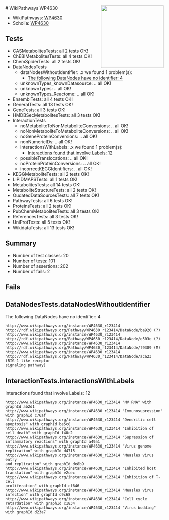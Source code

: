 <img style="float: right; width: 200px" src="https://upload.wikimedia.org/wikipedia/commons/thumb/8/83/Wplogo_with_text_500.png/640px-Wplogo_with_text_500.png" />
# WikiPathways WP4630

* WikiPathways: [WP4630](https://new.wikipathways.org/pathways/WP4630)
* Scholia: [WP4630](https://scholia.toolforge.org/wikipathways/WP4630)
## Tests
* CASMetabolitesTests: all 2 tests OK!
* ChEBIMetabolitesTests: all 4 tests OK!
* ChemSpiderTests: all 2 tests OK!
* DataNodesTests
    * dataNodesWithoutIdentifier: .x we found 1 problem(s):
        * [The following DataNodes have no identifier: 4](#d2d32fa3)
    * unknownTypes_knownDatasource: .. all OK!
    * unknownTypes: .. all OK!
    * unknownTypes_Reactome: .. all OK!
* EnsemblTests: all 4 tests OK!
* GeneralTests: all 13 tests OK!
* GeneTests: all 3 tests OK!
* HMDBSecMetabolitesTests: all 3 tests OK!
* InteractionTests
    * noMetaboliteToNonMetaboliteConversions: .. all OK!
    * noNonMetaboliteToMetaboliteConversions: .. all OK!
    * noGeneProteinConversions: .. all OK!
    * nonNumericIDs: .. all OK!
    * interactionsWithLabels: .x we found 1 problem(s):
        * [Interactions found that involve Labels: 12](#fe97a8ba)
    * possibleTranslocations: .. all OK!
    * noProteinProteinConversions: .. all OK!
    * incorrectKEGGIdentifiers: .. all OK!
* KEGGMetaboliteTests: all 2 tests OK!
* LIPIDMAPSTests: all 1 tests OK!
* MetabolitesTests: all 14 tests OK!
* MetaboliteStructureTests: all 2 tests OK!
* OudatedDataSourcesTests: all 7 tests OK!
* PathwayTests: all 6 tests OK!
* ProteinsTests: all 2 tests OK!
* PubChemMetabolitesTests: all 3 tests OK!
* ReferencesTests: all 3 tests OK!
* UniProtTests: all 5 tests OK!
* WikidataTests: all 13 tests OK!


## Summary

* Number of test classes: 20
* Number of tests: 101
* Number of assertions: 202
* Number of fails: 2

## Fails

<a name="d2d32fa3" />

## DataNodesTests.dataNodesWithoutIdentifier

The following DataNodes have no identifier: 4
```
http://www.wikipathways.org/instance/WP4630_r123414 http://rdf.wikipathways.org/Pathway/WP4630_r123414/DataNode/ba920 (?)
http://www.wikipathways.org/instance/WP4630_r123414 http://rdf.wikipathways.org/Pathway/WP4630_r123414/DataNode/e503e (?)
http://www.wikipathways.org/instance/WP4630_r123414 http://rdf.wikipathways.org/Pathway/WP4630_r123414/DataNode/f9389 (M)
http://www.wikipathways.org/instance/WP4630_r123414 http://rdf.wikipathways.org/Pathway/WP4630_r123414/DataNode/aca23 (RIG-1-like receptor
signaling pathway)
```

<a name="fe97a8ba" />

## InteractionTests.interactionsWithLabels

Interactions found that involve Labels: 12
```
http://www.wikipathways.org/instance/WP4630_r123414 "MV RNA" with graphId ab2d1
http://www.wikipathways.org/instance/WP4630_r123414 "Immunosupression" with graphId c76af
http://www.wikipathways.org/instance/WP4630_r123414 "Dendritic cell
apoptosis" with graphId be5c8
http://www.wikipathways.org/instance/WP4630_r123414 "Inhibition of cell death" with graphId f40c2
http://www.wikipathways.org/instance/WP4630_r123414 "Supression of 
inflammatory reactions" with graphId a49a1
http://www.wikipathways.org/instance/WP4630_r123414 "Virus genome 
replication" with graphId d4715
http://www.wikipathways.org/instance/WP4630_r123414 "Measles virus entry
and replication" with graphId de8b9
http://www.wikipathways.org/instance/WP4630_r123414 "Inhibited host 
translation" with graphId e2cec
http://www.wikipathways.org/instance/WP4630_r123414 "Inhibition of T-cell 
proliferation" with graphId cf646
http://www.wikipathways.org/instance/WP4630_r123414 "Measles virus
infection" with graphId c9c68
http://www.wikipathways.org/instance/WP4630_r123414 "Cell cycle retardation" with graphId c1834
http://www.wikipathways.org/instance/WP4630_r123414 "Virus budding" with graphId d23a7
```

